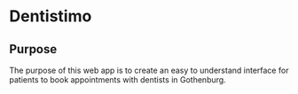 # Dentistimo

<!--

TODO

1. Purpose of system
2. Description of system
3. Picture and description of ER-diagram/database

  Will add more things as project goes on!
-->

## Purpose
The purpose of this web app is to create an easy to understand interface for patients to book appointments with dentists in Gothenburg.